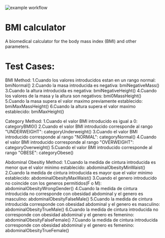 ![example workflow](https://github.com/jmhorcas/bmicalc/actions/workflows/maven.yml/badge.svg)

# BMI calculator
A biomedical calculator for the body mass index (BMI) and other parameters.

# Test Cases:

BMI Method:
1.Cuando los valores introducidos estan en un rango normal: bmiNormal()
2.Cuando la masa introducida es negativa: bmiNegativeMass()
3.Cuando la altura introducida es negativa: bmiNegativeHeight()
4.Cuando los valores de la masa y la altura son negativos: bmi0MassHeight()
5.Cuando la masa supera el valor maximo previamente establecido: bmiMaxMassHeight()
6.Cuando la altura supera el valor maximo establecido: bmiMaxHeight()

Category Method:
1.Cuando el valor BMI introducido es igual a 0: categoryBMI0()
2.Cuando el valor BMI introducido corresponde al rango "UNDERWEIGHT": categoryUnderweight()
3.Cuando el valor BMI introducido corresponde al rango "NORMAL": categoryNormal()
4.Cuando el valor BMI introducido corresponde al rango "OVERWEIGHT": categoryOverweight()
5.Cuando el valor BMI introducido corresponde al rango "OBESE": categoryObese()

Abdominal Obesitiy Method:
1.Cuando la medida de cintura introducida es menor que el valor minimo establecido: abdominalObesityMinWaist()
2.Cuando la medida de cintura introducida es mayor que el valor minimo establecido: abdominalObesityMaxWaist()
3.Cuando el genero introducido no coincide con los generos permitidos(F o M): abdominalObesityWrongGender()
4.Cuando la medida de cintura introducida no corresponde con obesidad abdominal y el genero es masculino: abdominalObesityFalseMale()
5.Cuando la medida de cintura introducida corresponde con obesidad abdominal y el genero es masculino: abdominalObesityTrueMale()
6.Cuando la medida de cintura introducida no corresponde con obesidad abdominal y el genero es femenino: abdominalObesityFalseFemale()
7.Cuando la medida de cintura introducida corresponde con obesidad abdominal y el genero es femenino: abdominalObesityTrueFemale()
